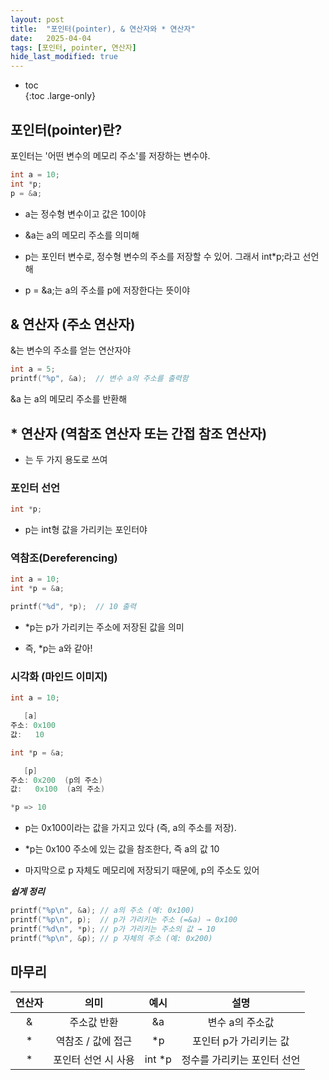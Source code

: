 ```yaml
---
layout: post
title:  "포인터(pointer), & 연산자와 * 연산자"
date:   2025-04-04
tags: [포인터, pointer, 연산자]
hide_last_modified: true
---
```


* toc  
{:toc .large-only}

## 포인터(pointer)란?

포인터는 '어떤 변수의 메모리 주소'를 저장하는 변수야.

~~~c
int a = 10;
int *p;
p = &a;
~~~
- a는 정수형 변수이고 값은 10이야

- &a는 a의 메모리 주소를 의미해

- p는 포인터 변수로, 정수형 변수의 주소를 저장할 수 있어. 그래서 int*p;라고 선언해

- p = &a;는 a의 주소를 p에 저장한다는 뜻이야

## & 연산자 (주소 연산자)

&는 변수의 주소를 얻는 연산자야

~~~c
int a = 5;
printf("%p", &a);  // 변수 a의 주소를 출력함
~~~

&a 는 a의 메모리 주소를 반환해

## * 연산자 (역참조 연산자 또는 간접 참조 연산자)

* 는 두 가지 용도로 쓰여

### 포인터 선언

~~~c
int *p;
~~~

- p는 int형 값을 가리키는 포인터야

### 역참조(Dereferencing)

~~~c
int a = 10;
int *p = &a;

printf("%d", *p);  // 10 출력
~~~

- *p는 p가 가리키는 주소에 저장된 값을 의미

- 즉, *p는 a와 같아!

### 시각화 (마인드 이미지)

~~~csharp
int a = 10;

   [a]
주소: 0x100
값:   10

int *p = &a;

   [p]
주소: 0x200  (p의 주소)
값:   0x100  (a의 주소)

*p => 10
~~~

- p는 0x100이라는 값을 가지고 있다 (즉, a의 주소를 저장).

- *p는 0x100 주소에 있는 값을 참조한다, 즉 a의 값 10

- 마지막으로 p 자체도 메모리에 저장되기 때문에, p의 주소도 있어

***쉽게 정리***
~~~c
printf("%p\n", &a); // a의 주소 (예: 0x100)
printf("%p\n", p);  // p가 가리키는 주소 (=&a) → 0x100
printf("%d\n", *p); // p가 가리키는 주소의 값 → 10
printf("%p\n", &p); // p 자체의 주소 (예: 0x200)
~~~

## 마무리 

| 연산자 | 의미 | 예시 | 설명 |
|:---:|:---:|:---:|:---:|
| & | 주소값 반환 | &a | 변수 a의 주소값 |
| * | 역참조 / 값에 접근 | *p | 포인터 p가 가리키는 값 |
| * | 포인터 선언 시 사용 | int *p | 정수를 가리키는 포인터 선언 |